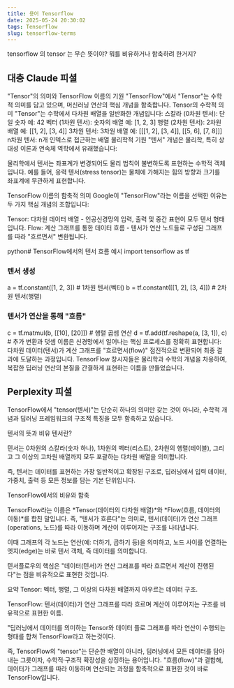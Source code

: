 ```yaml
---
title: 용어 Tensorflow
date: 2025-05-24 20:30:02
tags: Tensorflow
slug: tensorflow-terms
---
```


tensorflow 의 tensor 는 무슨 뜻이야? 뭐를 비유하거나 함축하려 한거지?

## 대충 Claude 피셜

"Tensor"의 의미와 TensorFlow 이름의 기원
"TensorFlow"에서 "Tensor"는 수학적 의미를 담고 있으며, 머신러닝 연산의 핵심 개념을 함축합니다.
Tensor의 수학적 의미
"Tensor"는 수학에서 다차원 배열을 일반화한 개념입니다:
스칼라 (0차원 텐서): 단일 숫자     예: 42
벡터 (1차원 텐서): 숫자의 배열     예: [1, 2, 3]
행렬 (2차원 텐서): 2차원 배열      예: [[1, 2], [3, 4]]
3차원 텐서: 3차원 배열             예: [[[1, 2], [3, 4]], [[5, 6], [7, 8]]]
n차원 텐서: n개 인덱스로 접근하는 배열
물리학적 기원
"텐서" 개념은 물리학, 특히 상대성 이론과 연속체 역학에서 유래했습니다:

물리학에서 텐서는 좌표계가 변경되어도 물리 법칙이 불변하도록 표현하는 수학적 객체입니다.
예를 들어, 응력 텐서(stress tensor)는 물체에 가해지는 힘의 방향과 크기를 좌표계에 무관하게 표현합니다.

TensorFlow 이름의 함축적 의미
Google이 "TensorFlow"라는 이름을 선택한 이유는 두 가지 핵심 개념의 조합입니다:

Tensor: 다차원 데이터 배열 - 인공신경망의 입력, 출력 및 중간 표현이 모두 텐서 형태입니다.
Flow: 계산 그래프를 통한 데이터 흐름 - 텐서가 연산 노드들로 구성된 그래프를 따라 "흐르면서" 변환됩니다.

python# TensorFlow에서의 텐서 흐름 예시
import tensorflow as tf

### 텐서 생성
a = tf.constant([1, 2, 3])  # 1차원 텐서(벡터)
b = tf.constant([[1, 2], [3, 4]])  # 2차원 텐서(행렬)

### 텐서가 연산을 통해 "흐름"
c = tf.matmul(b, [[10], [20]])  # 행렬 곱셈 연산
d = tf.add(tf.reshape(a, [3, 1]), c)  # 추가 변환과 덧셈
이름은 신경망에서 일어나는 핵심 프로세스를 정확히 표현합니다: 다차원 데이터(텐서)가 계산 그래프를 "흐르면서(flow)" 점진적으로 변환되어 최종 결과에 도달하는 과정입니다.
TensorFlow 창시자들은 물리학과 수학의 개념을 차용하여, 복잡한 딥러닝 연산의 본질을 간결하게 표현하는 이름을 만들었습니다.

## Perplexity 피셜

TensorFlow에서 "tensor(텐서)"는 단순히 하나의 의미만 갖는 것이 아니라, 수학적 개념과 딥러닝 프레임워크의 구조적 특징을 모두 함축하고 있습니다.

텐서의 뜻과 비유
텐서란?

텐서는 0차원의 스칼라(숫자 하나), 1차원의 벡터(리스트), 2차원의 행렬(테이블), 그리고 그 이상의 고차원 배열까지 모두 포괄하는 다차원 배열을 의미합니다.

즉, 텐서는 데이터를 표현하는 가장 일반적이고 확장된 구조로, 딥러닝에서 입력 데이터, 가중치, 출력 등 모든 정보를 담는 기본 단위입니다.

TensorFlow에서의 비유와 함축

TensorFlow라는 이름은 *Tensor(데이터의 다차원 배열)*와 *Flow(흐름, 데이터의 이동)*를 합친 말입니다. 즉, "텐서가 흐른다"는 의미로, 텐서(데이터)가 연산 그래프(operations, 노드)를 따라 이동하며 계산이 이루어지는 구조를 나타냅니다.

이때 그래프의 각 노드는 연산(예: 더하기, 곱하기 등)을 의미하고, 노드 사이를 연결하는 엣지(edge)는 바로 텐서 객체, 즉 데이터를 의미합니다.

텐서플로우의 핵심은 "데이터(텐서)가 연산 그래프를 따라 흐르면서 계산이 진행된다"는 점을 비유적으로 표현한 것입니다.

요약
Tensor: 벡터, 행렬, 그 이상의 다차원 배열까지 아우르는 데이터 구조.

TensorFlow: 텐서(데이터)가 연산 그래프를 따라 흐르며 계산이 이루어지는 구조를 비유적으로 표현한 이름.

"딥러닝에서 데이터를 의미하는 Tensor와 데이터 플로 그래프를 따라 연산이 수행되는 형태를 합쳐 TensorFlow라고 하는것이다.

즉, TensorFlow의 "tensor"는 단순한 배열이 아니라, 딥러닝에서 모든 데이터를 담아내는 그릇이자, 수학적·구조적 확장성을 상징하는 용어입니다. "흐름(flow)"과 결합해, 데이터가 그래프를 따라 이동하며 연산되는 과정을 함축적으로 표현한 것이 바로 TensorFlow입니다.